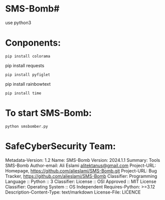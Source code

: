 # SMS-Bomb#

use python3

# Conponents:
```
pip install colorama
```
pip install requests
```
pip install pyfiglet
```
pip install rainbowtext
```
pip install time
```

# To start SMS-Bomb:
```
python smsbomber.py
```

# SafeCyberSecurity Team:

Metadata-Version: 1.2 Name: SMS-Bomb Version: 2024.1.1 Summary: Tools SMS-Bomb Author-email: Ali Eslami alitektanus@gmail.com Project-URL: Homepage, https://github.com/alieslami/SMS-Bomb.git Project-URL: Bug Tracker, https://github.com/alieslami/SMS-Bomb Classifier: Programming Language :: Python :: 3 Classifier: License :: OSI Approved :: MIT License Classifier: Operating System :: OS Independent Requires-Python: >=3.12 Description-Content-Type: text/markdown License-File: LICENCE

